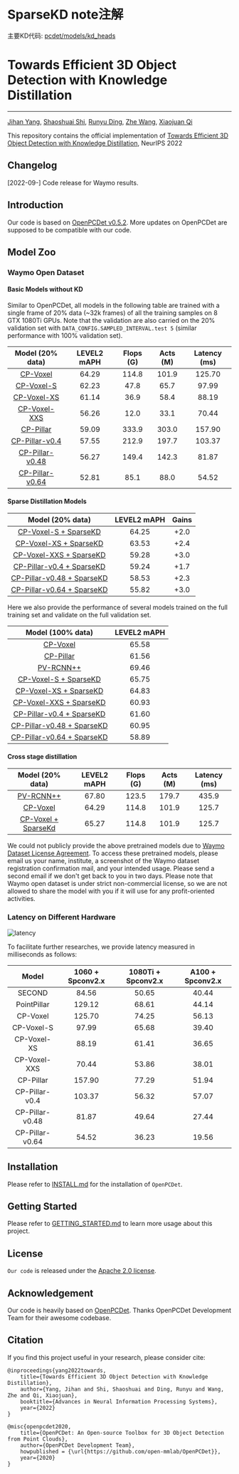 # SparseKD note注解

主要KD代码: [pcdet/models/kd_heads](pcdet/models/kd_heads)



# Towards Efficient 3D Object Detection with Knowledge Distillation

---
[Jihan Yang](https://jihanyang.github.io/), [Shaoshuai Shi](https://shishaoshuai.com/), [Runyu Ding](https://github.com/Dingry), [Zhe Wang](https://wang-zhe.me/), [Xiaojuan Qi](https://xjqi.github.io/)

This repository contains the official implementation of [Towards Efficient 3D Object Detection with Knowledge Distillation](https://openreview.net/pdf?id=1tnVNogPUz9), NeurIPS 2022


## Changelog
[2022-09-] Code release for Waymo results.

## Introduction
Our code is based on [OpenPCDet v0.5.2](https://github.com/open-mmlab/OpenPCDet/tree/v0.5.2).
More updates on OpenPCDet are supposed to be compatible with our code.

## Model Zoo
### Waymo Open Dataset
#### Basic Models without KD
Similar to OpenPCDet, all models in the following table are trained with a single frame of 20% data (~32k frames) of all 
the training samples on 8 GTX 1080Ti GPUs. 
Note that the validation are also carried on the 20% validation set with `DATA_CONFIG.SAMPLED_INTERVAL.test 5` 
(similar performance with 100% validation set).

|                             Model (20% data)                              | LEVEL2 mAPH | Flops (G) | Acts (M) | Latency (ms) |
|:-------------------------------------------------------------------------:|:-----------:|:---------:|:--------:|:------------:|
|        [CP-Voxel](tools/cfgs/waymo_models/cp-voxel/cp-voxel.yaml)         |    64.29    |   114.8   |  101.9   |    125.70    |
|      [CP-Voxel-S](tools/cfgs/waymo_models/cp-voxel/cp-voxel-s.yaml)       |    62.23    |   47.8    |   65.7   |    97.99     |
|     [CP-Voxel-XS](tools/cfgs/waymo_models/cp-voxel/cp-voxel-xs.yaml)      |    61.14    |   36.9    |   58.4   |    88.19     |
|    [CP-Voxel-XXS](tools/cfgs/waymo_models/cp-voxel/cp-voxel-xxs.yaml)     |    56.26    |   12.0    |   33.1   |    70.44     |
|       [CP-Pillar](tools/cfgs/waymo_models/cp-pillar/cp-pillar.yaml)       |    59.09    |   333.9   |  303.0   |    157.90    |
|  [CP-Pillar-v0.4](tools/cfgs/waymo_models/cp-pillar/cp-pillar-v0.4.yaml)  |    57.55    |   212.9   |  197.7   |    103.37    |
| [CP-Pillar-v0.48](tools/cfgs/waymo_models/cp-pillar/cp-pillar-v0.48.yaml) |    56.27    |   149.4   |  142.3   |    81.87     |
| [CP-Pillar-v0.64](tools/cfgs/waymo_models/cp-pillar/cp-pillar-v0.64.yaml) |    52.81    |   85.1    |   88.0   |    54.52     |


#### Sparse Distillation Models 
|                                       Model (20% data)                                        | LEVEL2 mAPH | Gains |
|:---------------------------------------------------------------------------------------------:|:-----------:|:-----:|
|      [CP-Voxel-S + SparseKD](tools/cfgs/waymo_models/cp-voxel/cp-voxel-s_sparsekd.yaml)       |    64.25    | +2.0  |
|     [CP-Voxel-XS + SparseKD](tools/cfgs/waymo_models/cp-voxel/cp-voxel-xs_sparsekd.yaml)      |    63.53    | +2.4  |
|    [CP-Voxel-XXS + SparseKD](tools/cfgs/waymo_models/cp-voxel/cp-voxel-xxs_sparsekd.yaml)     |    59.28    | +3.0  |
|  [CP-Pillar-v0.4 + SparseKD](tools/cfgs/waymo_models/cp-pillar/cp-pillar-v0.4_sparsekd.yaml)  |    59.24    | +1.7  |
| [CP-Pillar-v0.48 + SparseKD](tools/cfgs/waymo_models/cp-pillar/cp-pillar-v0.48_sparsekd.yaml) |    58.53    | +2.3  |
| [CP-Pillar-v0.64 + SparseKD](tools/cfgs/waymo_models/cp-pillar/cp-pillar-v0.64_sparsekd.yaml) |    55.82    | +3.0  |


Here we also provide the performance of several models trained on the full training set and validate on the 
full validation set.

|                                       Model (100% data)                                       | LEVEL2 mAPH | 
|:---------------------------------------------------------------------------------------------:|:-----------:|
|                  [CP-Voxel](tools/cfgs/waymo_models/cp-voxel/cp-voxel.yaml)                   |    65.58    | 
|                 [CP-Pillar](tools/cfgs/waymo_models/cp-pillar/cp-pillar.yaml)                 |    61.56    |
|               [PV-RCNN++](tools/cfgs/waymo_models/pv_rcnn_plusplus_resnet.yaml)               |    69.46    |
|      [CP-Voxel-S + SparseKD](tools/cfgs/waymo_models/cp-voxel/cp-voxel-s_sparsekd.yaml)       |    65.75    |
|     [CP-Voxel-XS + SparseKD](tools/cfgs/waymo_models/cp-voxel/cp-voxel-xs_sparsekd.yaml)      |    64.83    |
|    [CP-Voxel-XXS + SparseKD](tools/cfgs/waymo_models/cp-voxel/cp-voxel-xxs_sparsekd.yaml)     |    60.93    |
|  [CP-Pillar-v0.4 + SparseKD](tools/cfgs/waymo_models/cp-pillar/cp-pillar-v0.4_sparsekd.yaml)  |    61.60    |
| [CP-Pillar-v0.48 + SparseKD](tools/cfgs/waymo_models/cp-pillar/cp-pillar-v0.48_sparsekd.yaml) |    60.95    |
| [CP-Pillar-v0.64 + SparseKD](tools/cfgs/waymo_models/cp-pillar/cp-pillar-v0.64_sparsekd.yaml) |    58.89    |


#### Cross stage distillation
|                                     Model (20% data)                                      | LEVEL2 mAPH | Flops (G) | Acts (M) | Latency (ms) |
|:-----------------------------------------------------------------------------------------:|:-----------:|:---------:|:--------:|:------------:|
|             [PV-RCNN++](tools/cfgs/waymo_models/pv_rcnn_plusplus_resnet.yaml)             |    67.80    |   123.5   |  179.7   |    435.9     |
|                [CP-Voxel](tools/cfgs/waymo_models/cp-voxel/cp-voxel.yaml)                 |    64.29    |   114.8   |  101.9   |    125.7     |
| [CP-Voxel + SparseKd](tools/cfgs/waymo_models/cp-voxel/cp-voxel_sparsekd_crossstage.yaml) |    65.27    |   114.8   |  101.9   |    125.7     |


We could not publicly provide the above pretrained models due to [Waymo Dataset License Agreement](https://waymo.com/open/terms/).
To access these pretrained models, please email us your name, institute, a screenshot of the Waymo 
dataset registration confirmation mail, and your intended usage. Please send a second email if we don't get back to you 
in two days. Please note that Waymo open dataset is under strict non-commercial license, so we are not allowed to share 
the model with you if it will use for any profit-oriented activities.


### Latency on Different Hardware
![latency](./docs/latency.png)


To facilitate further researches, we provide latency measured in milliseconds as follows:

|      Model      | 1060 + Spconv2.x | 1080Ti + Spconv2.x | A100 + Spconv2.x | 
|:---------------:|:----------------:|:------------------:|:----------------:|
|     SECOND      |      84.56       |       50.65        |      40.44       | 
|   PointPillar   |      129.12      |       68.61        |      44.14       | 
|    CP-Voxel     |      125.70      |       74.25        |      56.13       | 
|   CP-Voxel-S    |      97.99       |       65.68        |      39.40       |
|   CP-Voxel-XS   |      88.19       |       61.41        |      36.65       | 
|  CP-Voxel-XXS   |      70.44       |       53.86        |      38.01       |
|    CP-Pillar    |      157.90      |       77.29        |      51.94       | 
| CP-Pillar-v0.4  |      103.37      |       56.32        |      57.07       |
| CP-Pillar-v0.48 |      81.87       |       49.64        |      27.44       | 
| CP-Pillar-v0.64 |      54.52       |       36.23        |      19.56       |


## Installation

Please refer to [INSTALL.md](docs/INSTALL.md) for the installation of `OpenPCDet`.


## Getting Started

Please refer to [GETTING_STARTED.md](docs/GETTING_STARTED.md) to learn more usage about this project.


## License
`Our code` is released under the [Apache 2.0 license](LICENSE).

## Acknowledgement
Our code is heavily based on [OpenPCDet](https://github.com/open-mmlab/OpenPCDet). 
Thanks OpenPCDet Development Team for their awesome codebase.


## Citation 
If you find this project useful in your research, please consider cite:

```
@inproceedings{yang2022towards,
    title={Towards Efficient 3D Object Detection with Knowledge Distillation},
    author={Yang, Jihan and Shi, Shaoshuai and Ding, Runyu and Wang, Zhe and Qi, Xiaojuan},
    booktitle={Advances in Neural Information Processing Systems},
    year={2022}
}
```
```
@misc{openpcdet2020,
    title={OpenPCDet: An Open-source Toolbox for 3D Object Detection from Point Clouds},
    author={OpenPCDet Development Team},
    howpublished = {\url{https://github.com/open-mmlab/OpenPCDet}},
    year={2020}
}
```

